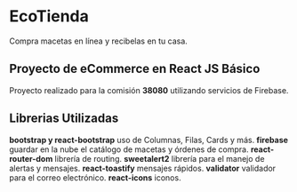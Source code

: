 # EcoTienda

Compra macetas en línea y recibelas en tu casa.

## Proyecto de eCommerce en React JS Básico

Proyecto realizado para la comisión **38080** utilizando servicios de Firebase.

## Librerias Utilizadas

**bootstrap y react-bootstrap** uso de Columnas, Filas, Cards y más.
**firebase** guardar en la nube el catálogo de macetas y órdenes de compra.
**react-router-dom** librería de routing.
**sweetalert2** librería para el manejo de alertas y mensajes.
**react-toastify** mensajes rápidos.
**validator** validador para el correo electrónico.
**react-icons** iconos.